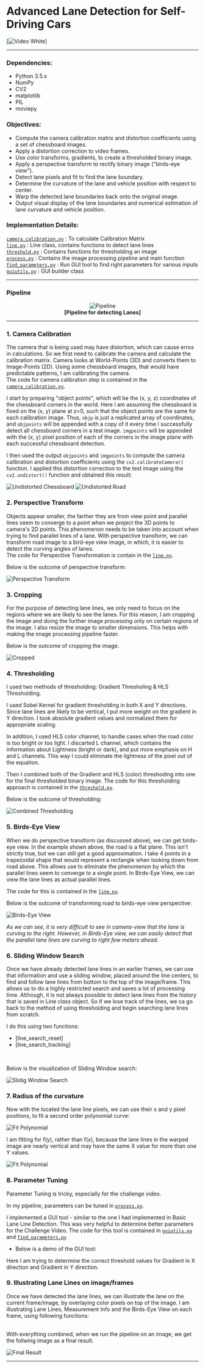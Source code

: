 # Advanced Lane Detection for Self-Driving Cars

[![Video White](output_videos/gif_out_track1.gif?raw=true)]

---

### Dependencies:
* Python 3.5.x
* NumPy
* CV2
* matplotlib
* PIL
* moviepy


### Objectives:

* Compute the camera calibration matrix and distortion coefficients using a set of chessboard images.
* Apply a distortion correction to video frames.
* Use color transforms, gradients, to create a thresholded binary image.
* Apply a perspective transform to rectify binary image ("birds-eye view").
* Detect lane pixels and fit to find the lane boundary.
* Determine the curvature of the lane and vehicle position with respect to center.
* Warp the detected lane boundaries back onto the original image.
* Output visual display of the lane boundaries and numerical estimation of lane curvature and vehicle position.


[//]: # (Image/Video/Code File References)

[image1]: ./output_images/undistort_output.png "Undistorted"
[image1b]: ./output_images/undistort_road_output.png "Undistorted"
[image2b]: ./output_images/cropped_road.png "Cropped"
[image2c]: ./output_images/combined_thresholding.png "Thresholding"
[image2d]: ./output_images/birdseyeview.png "Bird's Eye View"
[image2e]: ./output_images/sliding_window.png "Sliding Window Search"
[polynomial]: ./output_images/polynomial.png "Polynomial"
[FitPoly]: ./output_images/color_fit_lines.jpg "Fit Polynomial"
[input_img]: ./test_images/test3.jpg "Input Image"
[image3]: ./examples/binary_combo_example.jpg "Binary Example"
[image4]: ./output_images/warped_straight_lines.jpg "Warp Example"
[image5]: ./examples/color_fit_lines.jpg "Fit Visual"
[image6]: ./examples/example_output.jpg "Output"

[video_in]: ./project_video.mp4 "Video"
[video_out]: ./output_videos/video_out_track1.mp4 "Track 1 Video"

[gif_track1]:   ./output_videos/gif_out_track1.gif "Track 1 GIF"

[calib1]: ./test_images/calibration1.jpg "Chessboard"
[calib_chesss]: ./output_images/undist_img_calibration1.png "Calibration Chessboard"
[01_calib_road]: ./output_images/01_undist_img.png "Calibration Road"
[02_cropped]: ./output_images/02_cropped.png "Cropped Road"
[03_sobel_thresh]: ./output_images/03_combined_gradient_img.png "Sobel Threshold"
[04_hls_thresh]: ./output_images/04_combined_hls_img.png "HLS Threshold"
[05_combined_thresh]: ./output_images/05_combined_thresh_result_img.png "Combined Threshold"
[07_warped]: ./output_images/07_warped_img.png "Warped Thresholded"
[08_sliding_window]: ./output_images/08_searching_img.png "Sliding Window"
[10_lane_illustration]: ./output_images/10_w_color_result_img.png "Lane Illustration"
[11_lane_rewarped]: ./output_images/11_color_result.png "Original Perspective"
[13_result]: ./output_images/13_final_result.png "Result"
[gui_demo]: ./gui_tool_demo/ezgif_com-video-to-gif.gif "Parameter Tuner GUI Tool"

### Implementation Details:

[`camera_calibration.py`](camera_calibration.py) : To calculate Calibration Matrix <br />
[`line.py`](line.py) : Line class, contains functions to detect lane lines <br />
[`threshold.py`](threshold.py) : Contains functions for thresholding an image <br />
[`process.py`](process.py) : Contains the image processing pipeline and main function <br />
[`find_parameters.py`](find_parameters.py) : Run GUI tool to find right parameters for various inputs <br />
[`guiutils.py`](guiutils.py) : GUI builder class


---

### Pipeline 

<p align="center">
    <img src="output_images/Pipeline/pipeline.png" alt="Pipeline" /><br>
    <b>[Pipeline for detecting Lanes]</b><br>
</p>

---

### 1. Camera Calibration
The camera that is being used may have distortion, which can cause erros in calculations. So we first need to calibrate the camera and calculate the calibration matrix. Camera looks at World-Points (3D) and converts them to Image-Points (2D). Using some chessboard images, that would have predictable patterns, I am calibrating the camera. <br /> 
The code for camera calibration step is contained in the [`camera_calibration.py`](camera_calibration.py).  

I start by preparing "object points", which will be the (x, y, z) coordinates of the chessboard corners in the world. Here I am assuming the chessboard is fixed on the (x, y) plane at z=0, such that the object points are the same for each calibration image.  Thus, `objp` is just a replicated array of coordinates, and `objpoints` will be appended with a copy of it every time I successfully detect all chessboard corners in a test image.  `imgpoints` will be appended with the (x, y) pixel position of each of the corners in the image plane with each successful chessboard detection.  

I then used the output `objpoints` and `imgpoints` to compute the camera calibration and distortion coefficients using the `cv2.calibrateCamera()` function.  I applied this distortion correction to the test image using the `cv2.undistort()` function and obtained this result: 

![Undistorted Chessboard][image1]
![Undistorted Road][image1b]


### 2. Perspective Transform
Objects appear smaller, the farther they are from view point and parallel lines seem to converge to a point when we project the 3D points to camera's 2D points. 
This phenomenon needs to be taken into account when trying to find parallel lines of a lane. With perspective transform, we can transform road image to a bird-eye view image, in which, it is easier to detect the curving angles of lanes. <br />
The code for Perspective Transformation is contain in the [`line.py`](line.py).

Below is the outcome of perspective transform: <br />

![Perspective Transform][image4]


### 3. Cropping
For the purpose of detecting lane lines, we only need to focus on the regions where we are likely to see the lanes. For this reason, I am cropping the image and doing the further image processing only on certain regions of the image. I also resize the image to smaller dimensions. This helps with making the image processing pipeline faster. 

Below is the outcome of cropping the image.

![Cropped][image2b]


### 4. Thresholding
I used two methods of thresholding: Gradient Thresholing & HLS Thresholding. <br />

I used Sobel Kernel for gradient thresholding in both X and Y directions. Since lane lines are likely to be vertical, I put more weight on the gradient in Y direction. I took absolute gradient values and normalized them for appropriate scaling. <br />

In addition, I used HLS color channel, to handle cases when the road color is too bright or too light. I discarted L channel, which contains the information about Lightness (bright or dark), and put more emphasis on H and L channels. This way I could eliminate the lightness of the pixel out of the equation. <br />

Then I combined both of the Gradient and HLS (color) threshoding into one for the final thresholded binary image. The code for this thresholding approach is contained in the [`threshold.py`](threshold.py). 

Below is the outcome of thresholding: <br />

![Combined Thresholding][image2c]


### 5. Birds-Eye View
When we do perspective transform (as discussed above), we can get birds-eye view. In the example shown above, the road is a flat plane. This isn't strictly true, but we can still get a good approximation. I take 4 points in a trapezoidal shape that would represent a rectangle when looking down from road above.
This allows use to eliminate the phenomenon by which the parallel lines seem to converge to a single point. In Birds-Eye View, we can view the lane lines as actual parallel lines.

The code for this is contained in the [`line.py`](line.py).

Below is the outcome of transforming road to birds-eye view perspective: <br />

![Birds-Eye View][image2d]

*As we can see, it is very difficult to see in camera-view that the lane is curving to the right. However, in Birds-Eye view, we can easily detect that the parallel lane lines are curving to right few meters ahead.*
 

### 6. Sliding Window Search
Once we have already detected lane lines in an earlier frames, we can use that information and use a sliding window, placed around the line centers, to find and follow lane lines from bottom to the top of the image/frame. This allows us to do a highly restricted search and saves a lot of processing time. 
Although, it is not always possible to detect lane lines from the history that is saved in Line class object. So if we lose track of the lines, we ca go back to the method of using thresholding and begin searching lane lines from scratch. <br />

I do this using two functions:<br />
* [line_search_reset]
* [line_search_tracking]
<br />

Below is the visualization of Sliding Window search: <br />

![Slidig Window Search][image2e]


### 7. Radius of the curvature
Now with the located the lane line pixels, we can use their x and y pixel positions, to fit a second order polynomial curve:

![Fit Polynomial][polynomial]

I am fitting for f(y), rather than f(x), because the lane lines in the warped image are nearly vertical and may have the same X value for more than one Y values.

![Fit Polynomial][FitPoly]


###  8. Parameter Tuning
Parameter Tuning is tricky, especially for the challenge video.

In my pipeline, parameters can be tuned in [`process.py`](process.py).


I implemented a GUI tool - similar to the one I had implemented in Basic Lane Line Detection. 
This was very helpful to determine better parameters for the Challenge Video.  The code for this tool is contained in [`guiutils.py`](guiutils.py) and [`find_parameters.py`](find_parameters.py) <br />

* Below is a demo of the GUI tool:

Here I am trying to determine the correct threshold values for Gradient in X direction and Gradient in Y direction. 

### 9. Illustrating Lane Lines on image/frames
Once we have detected the lane lines, we can illustrate the lane on the current frame/image, by overlaying color pixels on top of the image. 
I am illustrating Lane Lines, Measurement Info and the Birds-Eye View on each frame, using following functions: <br />

<br />
With everything combined, when we run the pipeline on an image, we get the follwing image as a final result.<br />

![Final Result][13_result]


---

